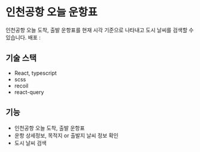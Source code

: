 # 인천공항 오늘 운항표
인천공항 오늘 도착, 출발 운항표를 현재 시각 기준으로 나타내고 도시 날씨를 검색할 수 있습니다.
배포 : 

## 기술 스택
- React, typescript
- scss
- recoil
- react-query

## 기능
- 인천공항 오늘 도착, 출발 운항표
- 운항 상세정보, 목적지 or 출발지 날씨 정보 확인
- 도시 날씨 검색
 

